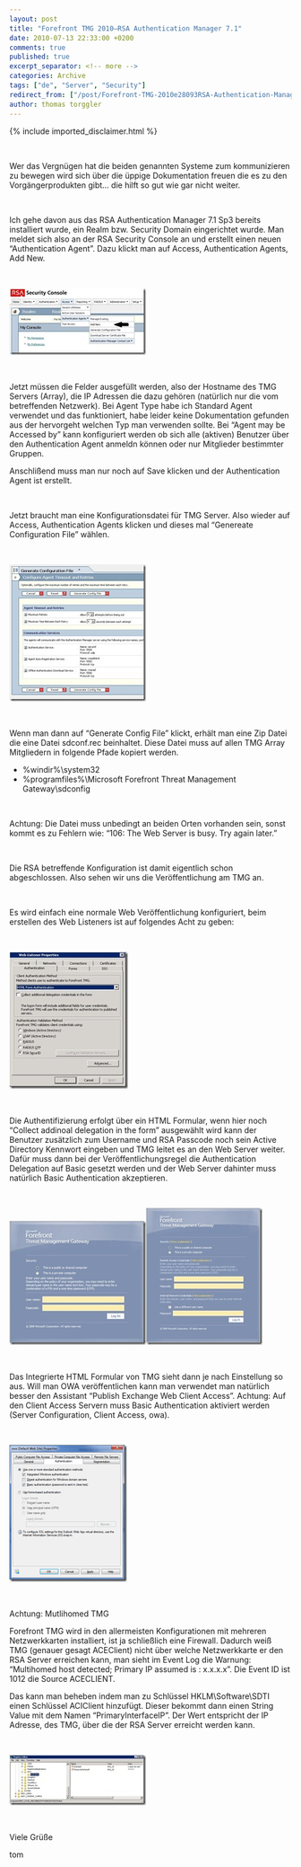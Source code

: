 ```yaml
---
layout: post
title: "Forefront TMG 2010–RSA Authentication Manager 7.1"
date: 2010-07-13 22:33:00 +0200
comments: true
published: true
excerpt_separator: <!-- more -->
categories: Archive
tags: ["de", "Server", "Security"]
redirect_from: ["/post/Forefront-TMG-2010e28093RSA-Authentication-Manager-71", "/post/forefront-tmg-2010e28093rsa-authentication-manager-71"]
author: thomas torggler
---
```

<!-- more -->
{% include imported_disclaimer.html %}
<p>&nbsp;</p>
<p>Wer das Vergn&uuml;gen hat die beiden genannten Systeme zum kommunizieren zu bewegen wird sich &uuml;ber die &uuml;ppige Dokumentation freuen die es zu den Vorg&auml;ngerprodukten gibt&hellip; die&nbsp;hilft so gut wie gar nicht weiter.</p>
<p>&nbsp;</p>
<p>Ich gehe davon aus das RSA Authentication Manager 7.1 Sp3 bereits installiert wurde, ein Realm bzw. Security Domain eingerichtet wurde. Man meldet sich also an der RSA Security Console an und erstellt einen neuen &ldquo;Authentication Agent&rdquo;. Dazu klickt man auf Access, Authentication Agents, Add New.</p>
<p>&nbsp;</p>
<p><a href="/assets/rsa.jpg"><img class="wlDisabledImage" style="display: inline; border-width: 0px;" title="rsa" src="/assets/rsa_thumb.jpg" alt="rsa" width="244" height="119" border="0" /></a></p>
<p>&nbsp;</p>
<p>Jetzt m&uuml;ssen die Felder ausgef&uuml;llt werden, also der Hostname des TMG Servers (Array), die IP Adressen die dazu geh&ouml;ren (nat&uuml;rlich nur die vom betreffenden Netzwerk). Bei Agent Type habe ich Standard Agent verwendet und das funktioniert, habe leider keine Dokumentation gefunden aus der hervorgeht welchen Typ man verwenden sollte. Bei &ldquo;Agent may be Accessed by&rdquo; kann konfiguriert werden ob sich alle (aktiven) Benutzer &uuml;ber den Authentication Agent anmeldn k&ouml;nnen oder nur Mitglieder bestimmter Gruppen.</p>
<p>Anschli&szlig;end muss man nur noch auf Save klicken und der Authentication Agent ist erstellt.</p>
<p>&nbsp;</p>
<p>Jetzt braucht man eine Konfigurationsdatei f&uuml;r TMG Server. Also wieder auf Access, Authentication Agents klicken und dieses mal &ldquo;Genereate Configuration File&rdquo; w&auml;hlen.</p>
<p>&nbsp;</p>
<p><a href="/assets/rsa2.jpg"><img class="wlDisabledImage" style="display: inline; border-width: 0px;" title="rsa2" src="/assets/rsa2_thumb.jpg" alt="rsa2" width="244" height="244" border="0" /></a></p>
<p>&nbsp;</p>
<p>Wenn man dann auf &ldquo;Generate Config File&rdquo; klickt, erh&auml;lt man eine Zip Datei die eine Datei sdconf.rec beinhaltet. Diese Datei muss auf allen TMG Array Mitgliedern in folgende Pfade kopiert werden.</p>
<ul>
<li>%windir%\system32</li>
<li>%programfiles%\Microsoft Forefront Threat Management Gateway\sdconfig</li>
</ul>
<p>&nbsp;</p>
<p>Achtung: Die Datei muss unbedingt an beiden Orten vorhanden sein, sonst kommt es zu Fehlern wie: &ldquo;106: The Web Server is busy. Try again later.&rdquo;</p>
<p>&nbsp;</p>
<p>Die RSA betreffende Konfiguration ist damit eigentlich schon abgeschlossen. Also sehen wir uns die Ver&ouml;ffentlichung am TMG an.</p>
<p>&nbsp;</p>
<p>Es wird einfach eine normale Web Ver&ouml;ffentlichung konfiguriert, beim erstellen des Web Listeners ist auf folgendes Acht zu geben:</p>
<p>&nbsp;</p>
<p><a href="/assets/listener.jpg"><img class="wlDisabledImage" style="display: inline; border-width: 0px;" title="listener" src="/assets/listener_thumb.jpg" alt="listener" width="212" height="244" border="0" /></a></p>
<p>&nbsp;</p>
<p>Die Authentifizierung erfolgt &uuml;ber ein HTML Formular, wenn hier noch &ldquo;Collect addinoal delegation in the form&rdquo; ausgew&auml;hlt wird kann der Benutzer zus&auml;tzlich zum Username und RSA Passcode noch sein Active Directory Kennwort eingeben und TMG leitet es an den Web Server weiter. Daf&uuml;r muss dann bei der Ver&ouml;ffentlichungsregel die Authentication Delegation auf Basic gesetzt werden und der Web Server dahinter muss nat&uuml;rlich Basic Authentication akzeptieren.</p>
<p>&nbsp;</p>
<p><a href="/assets/listener_1.jpg"><img class="wlDisabledImage" style="display: inline; border-width: 0px;" title="listener" src="/assets/listener_thumb_1.jpg" alt="listener" width="244" height="221" border="0" /></a><a href="/assets/listener2.jpg"><img class="wlDisabledImage" style="display: inline; border-width: 0px;" title="listener2" src="/assets/listener2_thumb.jpg" alt="listener2" width="208" height="244" border="0" /></a></p>
<p>&nbsp;</p>
<p>Das Integrierte HTML Formular von TMG sieht dann je nach Einstellung so aus. Will man OWA ver&ouml;ffentlichen kann man verwendet man nat&uuml;rlich besser den Assistant &ldquo;Publish Exchange Web Client Access&rdquo;. Achtung: Auf den Client Access Servern muss Basic Authentication aktiviert werden (Server Configuration, Client Access, owa).</p>
<p>&nbsp;</p>
<p><a href="/assets/image_147.png"><img class="wlDisabledImage" style="margin: 0px; display: inline; border: 0px;" title="image" src="/assets/image_thumb_145.png" alt="image" width="210" height="244" border="0" /></a></p>
<p>&nbsp;</p>
<p>Achtung: Mutlihomed TMG</p>
<p>Forefront TMG wird in den allermeisten Konfigurationen mit mehreren Netzwerkkarten installiert, ist ja schlie&szlig;lich eine Firewall. Dadurch wei&szlig; TMG (genauer gesagt ACEClient) nicht &uuml;ber welche Netzwerkkarte er den RSA Server erreichen kann, man sieht im Event Log die Warnung: &ldquo;Multihomed host detected; Primary IP assumed is : x.x.x.x&rdquo;. Die Event ID ist 1012 die Source ACECLIENT.</p>
<p>Das kann man beheben indem man zu Schl&uuml;ssel HKLM\Software\SDTI einen Schl&uuml;ssel ACIClient hinzuf&uuml;gt. Dieser bekommt dann einen String Value mit dem Namen &ldquo;PrimaryInterfaceIP&rdquo;. Der Wert entspricht der IP Adresse, des TMG, &uuml;ber die der RSA Server erreicht werden kann.</p>
<p>&nbsp;</p>
<p><a href="/assets/listener2_1.jpg"><img class="wlDisabledImage" style="display: inline; border-width: 0px;" title="listener2" src="/assets/listener2_thumb_1.jpg" alt="listener2" width="244" height="90" border="0" /></a></p>
<p>&nbsp;</p>
<p>Viele Gr&uuml;&szlig;e</p>
<p>tom</p>
